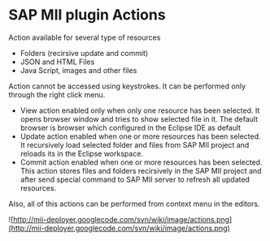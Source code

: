 # SAP MII plugin Actions #

Action available for several type of resources
  * Folders (recirsive update and commit)
  * JSON and HTML Files
  * Java Script, images and other files

Action cannot be accessed using keystrokes. It can be performed only through the right click menu.

  * View action enabled only when only one resource has been selected. It opens browser window and tries to show selected file in it. The default browser is browser which configured in the Eclipse IDE as default
  * Update action enabled when one or more resources has been selected. It recursively load selected folder and files from SAP MII project and reloads its in the Eclipse workspace.
  * Commit action enabled when one or more resources has been selected. This action stores files and folders recirsively in the SAP MII project and after send special command to SAP MII server to refresh all updated resources.

Also, all of this actions can be performed from context menu in the editors.

![http://mii-deployer.googlecode.com/svn/wiki/image/actions.png](http://mii-deployer.googlecode.com/svn/wiki/image/actions.png)
